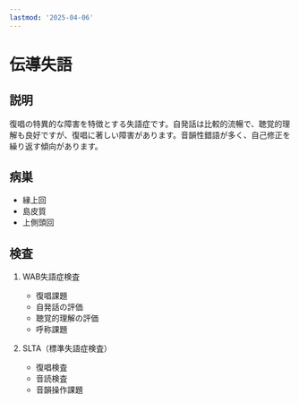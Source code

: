 ```yaml
---
lastmod: '2025-04-06'
---
```


# 伝導失語

## 説明

復唱の特異的な障害を特徴とする失語症です。自発話は比較的流暢で、聴覚的理解も良好ですが、復唱に著しい障害があります。音韻性錯語が多く、自己修正を繰り返す傾向があります。

## 病巣

- 縁上回
- 島皮質
- 上側頭回

## 検査

1. WAB失語症検査

   - 復唱課題
   - 自発話の評価
   - 聴覚的理解の評価
   - 呼称課題

2. SLTA（標準失語症検査）
   - 復唱検査
   - 音読検査
   - 音韻操作課題
